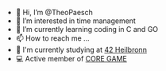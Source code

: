- 👋 Hi, I’m @TheoPaesch
- 👀 I’m interested in time management
- 🌱 I’m currently learning coding in C and GO
- 📫 How to reach me ...
- 🚀 I'm currently studying at [42 Heilbronn](https://www.42heilbronn.de/en/)
- 💻 Active member of [CORE GAME](https://coregame.de)

<!---
TheoPaesch/TheoPaesch is a ✨ special ✨ repository because its `README.md` (this file) appears on your GitHub profile.
You can click the Preview link to take a look at your changes.
--->
